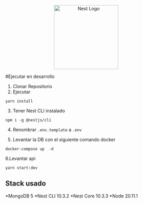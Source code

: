 <p align="center">
  <a href="http://nestjs.com/" target="blank"><img src="https://nestjs.com/img/logo-small.svg" width="200" alt="Nest Logo" /></a>
</p>

#Ejecutar en desarrollo

1. Clonar Repositorio
2. Ejecutar
```
yarn install
```
3. Tener Nest CLI instalado
```
npm i -g @nestjs/cli
```
4. Renombrar ```.env.template``` a ```.env```

5. Levantar la DB con el siguiente comando docker
```
docker-compose up  -d
```
6.Levantar api
```
yarn start:dev
```
## Stack usado
*MongoDB 5
*Nest CLI 10.3.2
*Nest Core 10.3.3
*Node 20.11.1